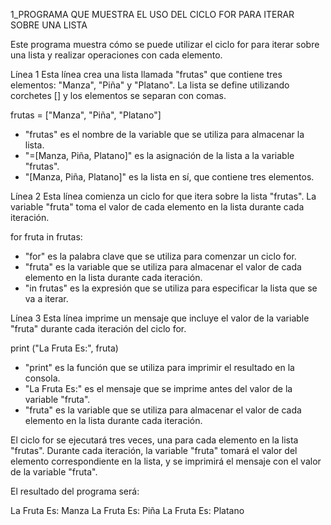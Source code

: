 1_PROGRAMA QUE MUESTRA EL USO DEL CICLO FOR PARA ITERAR SOBRE UNA LISTA

Este programa muestra cómo se puede utilizar el ciclo for para iterar sobre una lista y realizar operaciones con cada elemento.

Línea 1
Esta línea crea una lista llamada "frutas" que contiene tres elementos: "Manza", "Piña" y "Platano". La lista se define utilizando corchetes [] y los elementos se separan con comas.


frutas = ["Manza", "Piña", "Platano"]


- "frutas" es el nombre de la variable que se utiliza para almacenar la lista.
- "=[Manza, Piña, Platano]" es la asignación de la lista a la variable "frutas".
- "[Manza, Piña, Platano]" es la lista en sí, que contiene tres elementos.

Línea 2
Esta línea comienza un ciclo for que itera sobre la lista "frutas". La variable "fruta" toma el valor de cada elemento en la lista durante cada iteración.


for fruta in frutas:


- "for" es la palabra clave que se utiliza para comenzar un ciclo for.
- "fruta" es la variable que se utiliza para almacenar el valor de cada elemento en la lista durante cada iteración.
- "in frutas" es la expresión que se utiliza para especificar la lista que se va a iterar.

Línea 3
Esta línea imprime un mensaje que incluye el valor de la variable "fruta" durante cada iteración del ciclo for.


print ("La Fruta Es:", fruta)


- "print" es la función que se utiliza para imprimir el resultado en la consola.
- "La Fruta Es:" es el mensaje que se imprime antes del valor de la variable "fruta".
- "fruta" es la variable que se utiliza para almacenar el valor de cada elemento en la lista durante cada iteración.

El ciclo for se ejecutará tres veces, una para cada elemento en la lista "frutas". Durante cada iteración, la variable "fruta" tomará el valor del elemento correspondiente en la lista, y se imprimirá el mensaje con el valor de la variable "fruta".

El resultado del programa será:


La Fruta Es: Manza
La Fruta Es: Piña
La Fruta Es: Platano
